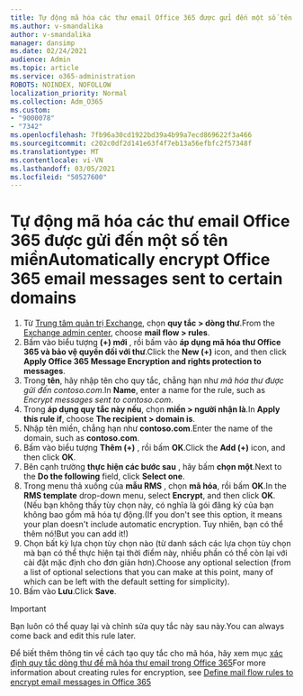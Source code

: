 ```yaml
---
title: Tự động mã hóa các thư email Office 365 được gửi đến một số tên miền
ms.author: v-smandalika
author: v-smandalika
manager: dansimp
ms.date: 02/24/2021
audience: Admin
ms.topic: article
ms.service: o365-administration
ROBOTS: NOINDEX, NOFOLLOW
localization_priority: Normal
ms.collection: Adm_O365
ms.custom:
- "9000078"
- "7342"
ms.openlocfilehash: 7fb96a30cd1922bd39a4b99a7ecd869622f3a466
ms.sourcegitcommit: c202c0df2d141e63f4f7eb13a56efbfc2f57348f
ms.translationtype: MT
ms.contentlocale: vi-VN
ms.lasthandoff: 03/05/2021
ms.locfileid: "50527600"
---
```

# <a name="automatically-encrypt-office-365-email-messages-sent-to-certain-domains"></a><span data-ttu-id="275dd-102">Tự động mã hóa các thư email Office 365 được gửi đến một số tên miền</span><span class="sxs-lookup"><span data-stu-id="275dd-102">Automatically encrypt Office 365 email messages sent to certain domains</span></span>

1. <span data-ttu-id="275dd-103">Từ [Trung tâm quản trị Exchange](https://outlook.office365.com/ecp/), chọn **quy tắc > dòng thư**.</span><span class="sxs-lookup"><span data-stu-id="275dd-103">From the [Exchange admin center](https://outlook.office365.com/ecp/), choose **mail flow > rules**.</span></span> 
2. <span data-ttu-id="275dd-104">Bấm vào biểu tượng **(+) mới** , rồi bấm vào **áp dụng mã hóa thư Office 365 và bảo vệ quyền đối với thư**.</span><span class="sxs-lookup"><span data-stu-id="275dd-104">Click the **New (+)** icon, and then click **Apply Office 365 Message Encryption and rights protection to messages**.</span></span>
3. <span data-ttu-id="275dd-105">Trong **tên**, hãy nhập tên cho quy tắc, chẳng hạn như *mã hóa thư được gửi đến contoso.com*.</span><span class="sxs-lookup"><span data-stu-id="275dd-105">In **Name**, enter a name for the rule, such as *Encrypt messages sent to contoso.com*.</span></span>
4. <span data-ttu-id="275dd-106">Trong **áp dụng quy tắc này nếu**, chọn **miền > người nhận là**.</span><span class="sxs-lookup"><span data-stu-id="275dd-106">In **Apply this rule if**, choose **The recipient > domain is**.</span></span> 
5. <span data-ttu-id="275dd-107">Nhập tên miền, chẳng hạn như **contoso.com**.</span><span class="sxs-lookup"><span data-stu-id="275dd-107">Enter the name of the domain, such as **contoso.com**.</span></span>
6. <span data-ttu-id="275dd-108">Bấm vào biểu tượng **Thêm (+)** , rồi bấm **OK**.</span><span class="sxs-lookup"><span data-stu-id="275dd-108">Click the **Add (+)** icon, and then click **OK**.</span></span>
7. <span data-ttu-id="275dd-109">Bên cạnh trường **thực hiện các bước sau** , hãy bấm **chọn một**.</span><span class="sxs-lookup"><span data-stu-id="275dd-109">Next to the **Do the following** field, click **Select one**.</span></span> 
8. <span data-ttu-id="275dd-110">Trong menu thả xuống của **mẫu RMS** , chọn **mã hóa**, rồi bấm **OK**.</span><span class="sxs-lookup"><span data-stu-id="275dd-110">In the **RMS template** drop-down menu, select **Encrypt**, and then click **OK**.</span></span> <span data-ttu-id="275dd-111">(Nếu bạn không thấy tùy chọn này, có nghĩa là gói đăng ký của bạn không bao gồm mã hóa tự động.</span><span class="sxs-lookup"><span data-stu-id="275dd-111">(If you don't see this option, it means your plan doesn't include automatic encryption.</span></span> <span data-ttu-id="275dd-112">Tuy nhiên, bạn có thể thêm nó!</span><span class="sxs-lookup"><span data-stu-id="275dd-112">But you can add it!)</span></span>
9. <span data-ttu-id="275dd-113">Chọn bất kỳ lựa chọn tùy chọn nào (từ danh sách các lựa chọn tùy chọn mà bạn có thể thực hiện tại thời điểm này, nhiều phần có thể còn lại với cài đặt mặc định cho đơn giản hơn).</span><span class="sxs-lookup"><span data-stu-id="275dd-113">Choose any optional selection (from a list of optional selections that you can make at this point, many of which can be left with the default setting for simplicity).</span></span>
10. <span data-ttu-id="275dd-114">Bấm vào **Lưu**.</span><span class="sxs-lookup"><span data-stu-id="275dd-114">Click **Save**.</span></span>

> [!IMPORTANT]
> <span data-ttu-id="275dd-115">Bạn luôn có thể quay lại và chỉnh sửa quy tắc này sau này.</span><span class="sxs-lookup"><span data-stu-id="275dd-115">You can always come back and edit this rule later.</span></span>

<span data-ttu-id="275dd-116">Để biết thêm thông tin về cách tạo quy tắc cho mã hóa, hãy xem mục [xác định quy tắc dòng thư để mã hóa thư email trong Office 365](https://docs.microsoft.com/microsoft-365/compliance/define-mail-flow-rules-to-encrypt-email)</span><span class="sxs-lookup"><span data-stu-id="275dd-116">For more information about creating rules for encryption, see [Define mail flow rules to encrypt email messages in Office 365](https://docs.microsoft.com/microsoft-365/compliance/define-mail-flow-rules-to-encrypt-email)</span></span>